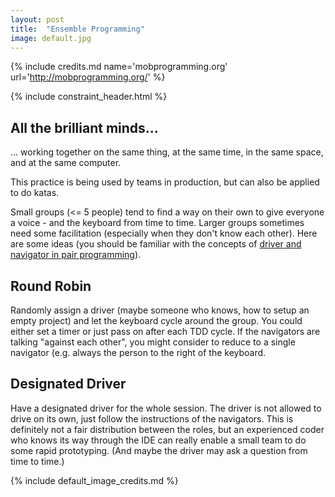 ```yaml
---
layout: post
title:  "Ensemble Programming"
image: default.jpg
---
```


{% include credits.md name='mobprogramming.org' url='http://mobprogramming.org/' %}

{% include constraint_header.html %}

## All the brilliant minds... 

... working together on the same thing, at the same time, in the same
space, and at the same computer.

This practice is being used by teams in production, but can also be
applied to do katas.

Small groups (<= 5 people) tend to find a way on their own to give
everyone a voice - and the keyboard from time to time. Larger groups
sometimes need some facilitation (especially when they don't know each
other). Here are some ideas (you should be familiar with the concepts of
[driver and navigator in pair programming](https://en.wikipedia.org/wiki/Pair_programming)).

## Round Robin

Randomly assign a driver (maybe someone who knows, how to setup an empty
project) and let the keyboard cycle around the group. You could either
set a timer or just pass on after each TDD cycle. If the navigators are
talking "against each other", you might consider to reduce to a single
navigator (e.g. always the person to the right of the keyboard.

## Designated Driver

Have a designated driver for the whole session. The driver is not
allowed to drive on its own, just follow the instructions of the
navigators. This is definitely not a fair distribution between the
roles, but an experienced coder who knows its way through the IDE can
really enable a small team to do some rapid prototyping. (And maybe the
driver may ask a question from time to time.)

{% include default_image_credits.md %}
